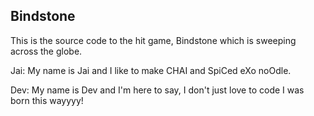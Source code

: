 Bindstone
----------------------

This is the source code to the hit game, Bindstone which is sweeping across the globe.

Jai: My name is Jai and I like to make CHAI and SpiCed eXo noOdle.

Dev: My name is Dev and I'm here to say, I don't just love to code I was born this wayyyy!